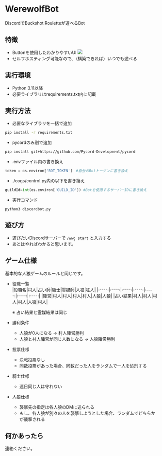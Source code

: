# WerewolfBot

DiscordでBuckshot Rouletteが遊べるBot

## 特徴

- Buttonを使用したわかりやすいUI
  ![](image/README/1659200032414.png)
- セルフホスティング可能なので、（構築できれば）いつでも遊べる

## 実行環境

- Python 3.11以降
- 必要ライブラリはrequirements.txt内に記載

## 実行方法

- 必要なライブラリを一括で追加

```bash
pip install -r requirements.txt
```

- pycordのみ別で追加

```bash
pip install git+https://github.com/Pycord-Development/pycord
```

- .envファイル内の書き換え

```python
token = os.environ['BOT_TOKEN']　#自分のBotトークンに書き換え
```

- ./cogs/control.py内の以下を書き換え

```python
guildId=int(os.environ['GUILD_ID']) #Botを使用するサーバーIDに書き換え
```

- 実行コマンド

```
python3 discordbot.py
```

## 遊び方

- 遊びたいDiscordサーバーで `/wwg start` と入力する
- あとはやればわかると思います。

## ゲーム仕様
基本的な人狼ゲームのルールと同じです。
- 役職一覧<br>
  |役職名|村人|占い師|騎士|霊媒師|人狼|狂人|
  |:----:|:----:|:----:|:----:|:----:|:----:|:----:|
  |陣営|村人|村人|村人|村人|人狼|人狼|
  |占い結果|村人|村人|村人|村人|人狼|村人|

  ※ 占い結果と霊媒結果は同じ
- 勝利条件
  - 人狼が0人になる  →  村人陣営勝利
  - 人狼と村人陣営が同じ人数になる  →  人狼陣営勝利
- 投票仕様
  - 決戦投票なし
  - 同数投票があった場合、同数だった人をランダムで一人を処刑する
- 騎士仕様
  - 連日同じ人は守れない
- 人狼仕様
  - 襲撃先の指定は各人狼のDMに送られる
  - もし、各人狼が別々の人を襲撃しようとした場合、ランダムでどちらかが襲撃される

## 何かあったら

連絡ください。
